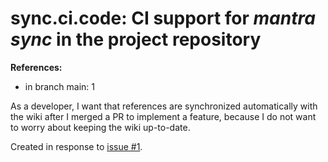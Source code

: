 # sync.ci.code: CI support for *mantra sync* in the project repository

**References:**

- in branch main: 1

As a developer, I want that references are synchronized automatically with the wiki
after I merged a PR to implement a feature, because I do not want to worry about keeping the wiki up-to-date.

Created in response to [issue #1](https://github.com/mhatzl/mantra/issues/1).
